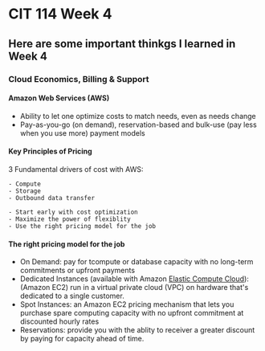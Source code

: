 # CIT 114 Week 4
## Here are some important thinkgs I learned in Week 4
### Cloud Economics, Billing & Support

#### Amazon Web Services (AWS)
- Ability to let one optimize costs to match needs, even as needs change
- Pay-as-you-go (on demand), reservation-based and bulk-use (pay less when you use more) payment models

#### Key Principles of Pricing
3 Fundamental drivers of cost with AWS:
```
- Compute
- Storage
- Outbound data transfer
```
```
- Start early with cost optimization
- Maximize the power of flexiblity
- Use the right pricing model for the job
```

#### The right pricing model for the job
- On Demand: pay for tcompute or database capacity with no long-term commitments or upfront payments
- Dedicated Instances (available with Amazon [Elastic Compute Cloud](https://aws.amazon.com/ec2/?ec2-whats-new.sort-by=item.additionalFields.postDateTime&ec2-whats-new.sort-order=desc)): (Amazon EC2) run in a virtual private cloud (VPC) on hardware that's dedicated to a single customer.
- Spot Instances: an Amazon EC2 pricing mechanism that lets you purchase spare computing capacity with no upfront commitment at discounted hourly rates
- Reservations: provide you with the ablity to receiver a greater discount by paying for capacity ahead of time.

